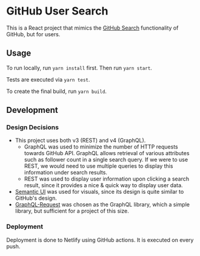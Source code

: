 # GitHub User Search

This is a React project that mimics the [GitHub Search](https://github.com/search) functionality of GitHub, but for users.

## Usage

To run locally, run `yarn install` first. Then run `yarn start`.

Tests are executed via `yarn test`.

To create the final build, run `yarn build`.

## Development

### Design Decisions

* This project uses both v3 (REST) and v4 (GraphQL).
  * GraphQL was used to minimize the number of HTTP requests towards GitHub API. GraphQL allows retrieval of various attributes such as follower count in a single search query. If we were to use REST, we would need to use multiple queries to display this information under search results.
  * REST was used to display user information upon clicking a search result, since it provides a nice & quick way to display user data. 
* [Semantic UI](https://semantic-ui.com/) was used for visuals, since its design is quite similar to GitHub's design.
* [GraphQL-Request](https://github.com/prisma-labs/graphql-request) was chosen as the GraphQL library, which a simple library, but sufficient for a project of this size.

### Deployment

Deployment is done to Netlify using GitHub actions. It is executed on every push.
